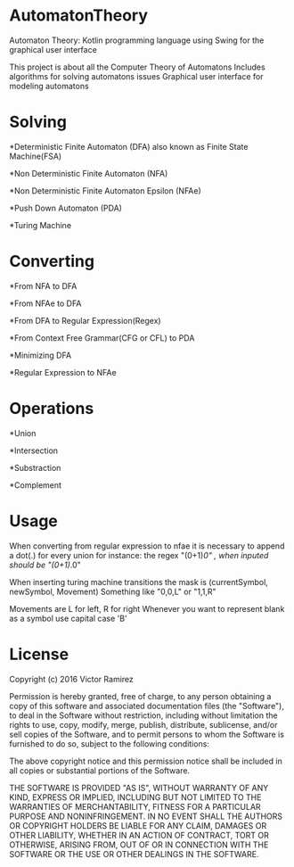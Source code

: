 # AutomatonTheory
Automaton Theory: Kotlin programming language using Swing for the graphical user interface

This project is about all the Computer Theory of Automatons
Includes algorithms for solving automatons issues
Graphical user interface for modeling automatons

# Solving
*Deterministic Finite Automaton (DFA) also known as Finite State Machine(FSA)

*Non Deterministic Finite Automaton (NFA)

*Non Deterministic Finite Automaton Epsilon (NFAe)

*Push Down Automaton (PDA)

*Turing Machine

# Converting
*From NFA to DFA

*From NFAe to DFA

*From DFA to Regular Expression(Regex)

*From Context Free Grammar(CFG or CFL) to PDA

*Minimizing DFA

*Regular Expression to NFAe

# Operations
*Union

*Intersection

*Substraction

*Complement

# Usage
When converting from regular expression to nfae it is necessary to append a dot(.) for every union
for instance:
the regex "(0+1)*0" , when inputed should be "(0+1)*.0"

When inserting turing machine transitions the mask is (currentSymbol, newSymbol, Movement)
Something like "0,0,L"  or "1,1,R"

Movements are L for left, R for right 
Whenever you want to represent blank as a symbol use capital case 'B'

# License 
Copyright (c) 2016 Victor Ramirez

Permission is hereby granted, free of charge, to any person obtaining a copy of this software and 
associated documentation files (the "Software"), to deal in the Software without restriction, including 
without limitation the rights to use, copy, modify, merge, publish, distribute, sublicense, and/or sell 
copies of the Software, and to permit persons to whom the Software is furnished to do so, subject to the 
following conditions:

The above copyright notice and this permission notice shall be included in all copies or substantial portions 
of the Software.

THE SOFTWARE IS PROVIDED "AS IS", WITHOUT WARRANTY OF ANY KIND, EXPRESS OR IMPLIED, INCLUDING BUT NOT LIMITED 
TO THE WARRANTIES OF MERCHANTABILITY, FITNESS FOR A PARTICULAR PURPOSE AND NONINFRINGEMENT. IN NO EVENT SHALL 
THE AUTHORS OR COPYRIGHT HOLDERS BE LIABLE FOR ANY CLAIM, DAMAGES OR OTHER LIABILITY, WHETHER IN AN ACTION OF 
CONTRACT, TORT OR OTHERWISE, ARISING FROM, OUT OF OR IN CONNECTION WITH THE SOFTWARE OR THE USE OR OTHER DEALINGS 
IN THE SOFTWARE.
